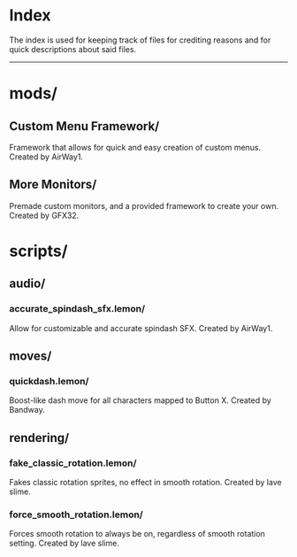 # Index
The index is used for keeping track of files for crediting reasons and for quick descriptions about said files.
____
# mods/
## Custom Menu Framework/
Framework that allows for quick and easy creation of custom menus. Created by AirWay1.
## More Monitors/
Premade custom monitors, and a provided framework to create your own. Created by GFX32.
# scripts/
## audio/
### accurate_spindash_sfx.lemon/
Allow for customizable and accurate spindash SFX. Created by AirWay1.
## moves/
### quickdash.lemon/
Boost-like dash move for all characters mapped to Button X. Created by Bandway.
## rendering/
### fake_classic_rotation.lemon/
Fakes classic rotation sprites, no effect in smooth rotation. Created by lave slime.
### force_smooth_rotation.lemon/
Forces smooth rotation to always be on, regardless of smooth rotation setting. Created by lave slime.
